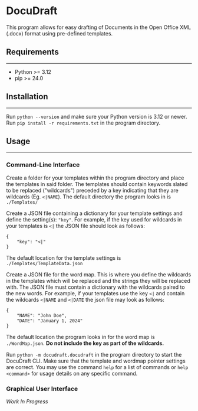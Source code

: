 # DocuDraft
This program allows for easy drafting of Documents in the Open Office XML (.docx) format using pre-defined templates. 

## Requirements
***
* Python >= 3.12
* pip >= 24.0

## Installation
***
Run `python --version` and make sure your Python version is 3.12 or newer.\
Run `pip install -r requirements.txt` in the program directory.

## Usage
***
### Command-Line Interface

Create a folder for your templates within the program directory and place the templates in said folder. The templates should contain keywords slated to be replaced ("wildcards") preceded by a key indicating that they are wildcards (Eg. `<|NAME`). The default directory the program looks in is `./Templates/`

Create a JSON file containing a dictionary for your template settings and define the  setting(s): `"key"`. For example, if the key used for wildcards in your templates is `<|` the JSON file should look as follows:
```commandline
{
    "key": "<|"
}
```
The default location for the template settings is `./Templates/TemplateData.json`

Create a JSON file for the word map. This is where you define the wildcards in the templates which will be replaced and the strings they will be replaced with. The JSON file must contain a dictionary with the wildcards paired to the new words. For example, if your templates use the key `<|` and contain the wildcards `<|NAME` and `<|DATE` the json file may look as follows:
```commandline
{
    "NAME": "John Doe",
    "DATE": "January 1, 2024"
}
```
The default location the program looks in for the word map is `./WordMap.json`. **Do not include the key as part of the wildcards.**


Run `python -m docudraft.docudraft` in the program directory to start the DocuDraft CLI. Make sure that the template and wordmap pointer settings are correct. You may use the command `help` for a list of commands or `help <command>` for usage details on any specific command.


### Graphical User Interface
*Work In Progress*